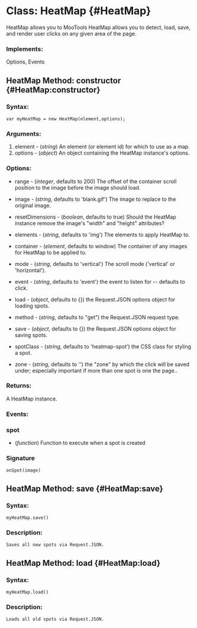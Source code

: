 Class: HeatMap {#HeatMap}
=====================================

HeatMap allows you to MooTools HeatMap allows you to detect, load, save, and render user clicks on any given area of the page.

### Implements:

Options, Events

HeatMap Method: constructor {#HeatMap:constructor}
---------------------------------------------------------------


### Syntax:

	var myHeatMap = new HeatMap(element,options);

### Arguments:

1. element - (*string*)  An element (or element id) for which to use as a map.
2. options - (*object*)  An object containing the HeatMap instance's options.

### Options:

* range - (*integer*, defaults to 200)  The offset of the container scroll position to the image before the image should load.
* image - (*string*, defaults to 'blank.gif')  The image to replace to the original image.
* resetDimensions - (*boolean*, defaults to true)  Should the HeatMap instance remove the image's "width" and "height" attributes?
* elements - (*string*, defaults to 'img')  The elements to apply HeatMap to.
* container - (*element*, defaults to window)  The container of any images for HeatMap to be applied to.
* mode - (*string*, defaults to 'vertical')  The scroll mode ('vertical' or 'horizontal').

* event - (*string*, defaults to 'event') </em> the event to listen for -- defaults to click.
* load - (*object*, defaults to {})</em> the Request.JSON options object for loading spots.
* method - (*string*, defaults to "get")</em> the Request.JSON request type.
* save - (*object*, defaults to {}) </em> the Request.JSON options object for saving spots.
* spotClass - (*string*, defaults to 'heatmap-spot')</em> the CSS class for styling a spot.
* zone - (*string*, defaults to '') </em>the "zone" by which the click will be saved under; especially important if more than one spot is one the page..

### Returns:

A HeatMap instance.


### Events:

### spot

* (*function*) Function to execute when a spot is created

### Signature

	onSpot(image)
	
	
HeatMap Method: save {#HeatMap:save}
-----------------------------------------------------

### Syntax:

	myHeatMap.save()

### Description:
	
	Saves all new spots via Request.JSON.


HeatMap Method: load {#HeatMap:load}
-----------------------------------------------------

### Syntax:

	myHeatMap.load()

### Description:

	Loads all old spots via Request.JSON.
